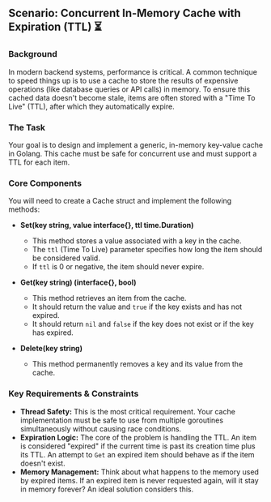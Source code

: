 ## Scenario: Concurrent In-Memory Cache with Expiration (TTL) ⏳

### Background

In modern backend systems, performance is critical. A common technique to speed things up is to use a cache to store the results of expensive operations (like database queries or API calls) in memory. To ensure this cached data doesn't become stale, items are often stored with a "Time To Live" (TTL), after which they automatically expire.

### The Task

Your goal is to design and implement a generic, in-memory key-value cache in Golang. This cache must be safe for concurrent use and must support a TTL for each item.

### Core Components

You will need to create a Cache struct and implement the following methods:

- **Set(key string, value interface{}, ttl time.Duration)**
  - This method stores a value associated with a key in the cache.
  - The `ttl` (Time To Live) parameter specifies how long the item should be considered valid.
  - If `ttl` is 0 or negative, the item should never expire.

- **Get(key string) (interface{}, bool)**
  - This method retrieves an item from the cache.
  - It should return the value and `true` if the key exists and has not expired.
  - It should return `nil` and `false` if the key does not exist or if the key has expired.

- **Delete(key string)**
  - This method permanently removes a key and its value from the cache.

### Key Requirements & Constraints

- **Thread Safety:** This is the most critical requirement. Your cache implementation must be safe to use from multiple goroutines simultaneously without causing race conditions.
- **Expiration Logic:** The core of the problem is handling the TTL. An item is considered "expired" if the current time is past its creation time plus its TTL. An attempt to `Get` an expired item should behave as if the item doesn't exist.
- **Memory Management:** Think about what happens to the memory used by expired items. If an expired item is never requested again, will it stay in memory forever? An ideal solution considers this.
